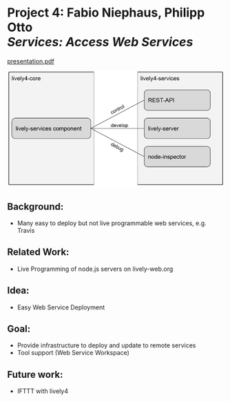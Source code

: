 # Project 4: Fabio Niephaus, Philipp Otto	<br> *Services: Access Web Services*

<!-- #META how to link to persons? #FabioNiephaus @FabioNiephaus person://Fabio%20Niephaus -->

<lively-import src="../_navigation.html"></lively-import>

[presentation.pdf](presentation.pdf)



![](figure.png)

## Background: 
- Many easy to deploy but not live programmable web services, e.g. Travis

## Related Work: 
- Live Programming of node.js servers on lively-web.org

## Idea: 
- Easy Web Service Deployment

## Goal: 
- Provide infrastructure to deploy and update to remote services
- Tool support (Web Service Workspace)

## Future work: 
- IFTTT with lively4